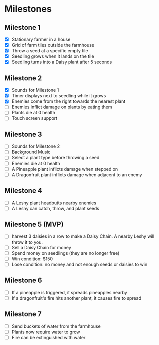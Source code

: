 # Milestones

## Milestone 1

- [x] Stationary farmer in a house
- [x] Grid of farm tiles outside the farmhouse
- [x] Throw a seed at a specific empty tile
- [x] Seedling grows when it lands on the tile
- [x] Seedling turns into a Daisy plant after 5 seconds

## Milestone 2

- [x] Sounds for Milestone 1
- [x] Timer displays next to seedling while it grows
- [x] Enemies come from the right towards the nearest plant
- [ ] Enemies inflict damage on plants by eating them
- [ ] Plants die at 0 health
- [ ] Touch screen support

## Milestone 3

- [ ] Sounds for Milestone 2
- [ ] Background Music
- [ ] Select a plant type before throwing a seed
- [ ] Enemies die at 0 health
- [ ] A Pineapple plant inflicts damage when stepped on
- [ ] A Dragonfruit plant inflicts damage when adjacent to an enemy

## Milestone 4

- [ ] A Leshy plant headbutts nearby enemies
- [ ] A Leshy can catch, throw, and plant seeds

## Milestone 5 (MVP)

- [ ] harvest 3 daisies in a row to make a Daisy Chain. A nearby Leshy will throw it to you.
- [ ] Sell a Daisy Chain for money
- [ ] Spend money on seedlings (they are no longer free)
- [ ] Win condition: $150
- [ ] Lose condition: no money and not enough seeds or daisies to win

## Milestone 6

- [ ] If a pineapple is triggered, it spreads pineapples nearby
- [ ] If a dragonfruit's fire hits another plant, it causes fire to spread

## Milestone 7

- [ ] Send buckets of water from the farmhouse
- [ ] Plants now require water to grow
- [ ] Fire can be extinguished with water